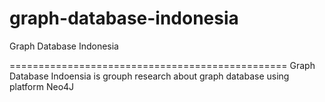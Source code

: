 # graph-database-indonesia
Graph Database Indonesia

================================================
Graph Database Indoensia is grouph research about graph database using platform Neo4J

